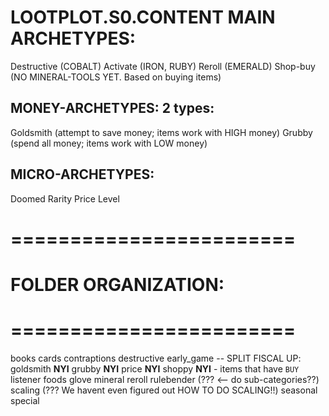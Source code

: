 


# LOOTPLOT.S0.CONTENT MAIN ARCHETYPES:

Destructive (COBALT)
Activate (IRON, RUBY)
Reroll (EMERALD)
Shop-buy (NO MINERAL-TOOLS YET. Based on buying items)


## MONEY-ARCHETYPES: 2 types:
Goldsmith (attempt to save money; items work with HIGH money)
Grubby (spend all money; items work with LOW money)


## MICRO-ARCHETYPES:
Doomed
Rarity
Price
Level



# ========================
# FOLDER ORGANIZATION:
# ========================

books
cards
contraptions
destructive
early_game
-- SPLIT FISCAL UP:
goldsmith **NYI**
grubby **NYI**
price **NYI**
shoppy **NYI** - items that have `BUY` listener
foods
glove
mineral
reroll
rulebender (??? <-- do sub-categories??)
scaling (??? We havent even figured out HOW TO DO SCALING!!)
seasonal
special

